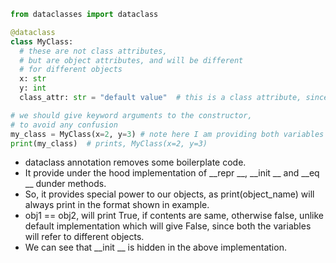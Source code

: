 ```python
from dataclasses import dataclass

@dataclass
class MyClass:
  # these are not class attributes,
  # but are object attributes, and will be different
  # for different objects
  x: str
  y: int
  class_attr: str = "default value"  # this is a class attribute, since providing default value

# we should give keyword arguments to the constructor, 
# to avoid any confusion
my_class = MyClass(x=2, y=3) # note here I am providing both variables as integer
print(my_class)  # prints, MyClass(x=2, y=3)
```
- dataclass annotation removes some boilerplate code.
- It provide under the hood implementation of __repr __, __init __ and __eq __ dunder methods.
- So, it provides special power to our objects, as print(object_name) will always print in the format shown in example.
- obj1 == obj2, will print True, if contents are same, otherwise false, unlike default implementation which will give False,
since both the variables will refer to different objects.
- We can see that __init __ is hidden in the above implementation.
